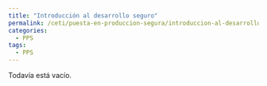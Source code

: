 ```yaml
---
title: "Introducción al desarrollo seguro"
permalink: /ceti/puesta-en-produccion-segura/introduccion-al-desarrollo-seguro
categories:
  - PPS
tags:
  - PPS
---
```


Todavía está vacío.
